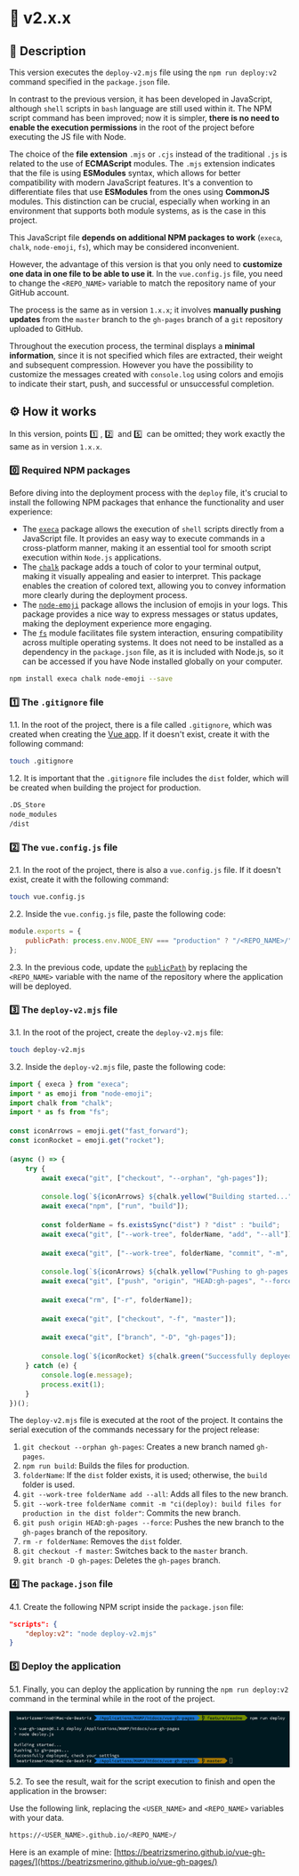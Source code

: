 # 🔖 v2.x.x

## 🎯 Description

This version executes the `deploy-v2.mjs` file using the `npm run deploy:v2` command specified in the `package.json` file.

In contrast to the previous version, it has been developed in JavaScript, although `shell` scripts in `bash` language are still used within it. The NPM script command has been improved; now it is simpler, **there is no need to enable the execution permissions** in the root of the project before executing the JS file with Node.

The choice of the **file extension** `.mjs` or `.cjs` instead of the traditional `.js` is related to the use of **ECMAScript** modules. The `.mjs` extension indicates that the file is using **ESModules** syntax, which allows for better compatibility with modern JavaScript features. It's a convention to differentiate files that use **ESModules** from the ones using **CommonJS** modules. This distinction can be crucial, especially when working in an environment that supports both module systems, as is the case in this project.

This JavaScript file **depends on additional NPM packages to work** (`execa`, `chalk`, `node-emoji`, `fs`), which may be considered inconvenient.

However, the advantage of this version is that you only need to **customize one data in one file to be able to use it**. In the `vue.config.js` file, you need to change the `<REPO_NAME>` variable to match the repository name of your GitHub account.

The process is the same as in version `1.x.x`; it involves **manually pushing updates** from the `master` branch to the `gh-pages` branch of a `git` repository uploaded to GitHub.

Throughout the execution process, the terminal displays a **minimal information**, since it is not specified which files are extracted, their weight and subsequent compression. However you have the possibility to customize the messages created with `console.log` using colors and emojis to indicate their start, push, and successful or unsuccessful completion.

## ⚙️ How it works

In this version, points 1️⃣&nbsp;, 2️⃣&nbsp; and 5️⃣&nbsp; can be omitted; they work exactly the same as in version `1.x.x`.

### 0️⃣ Required NPM packages

Before diving into the deployment process with the `deploy` file, it's crucial to install the following NPM packages that enhance the functionality and user experience:

- The [`execa`](https://www.npmjs.com/package/execa) package allows the execution of `shell` scripts directly from a JavaScript file. It provides an easy way to execute commands in a cross-platform manner, making it an essential tool for smooth script execution within `Node.js` applications.
- The [`chalk`](https://www.npmjs.com/package/chalk) package adds a touch of color to your terminal output, making it visually appealing and easier to interpret. This package enables the creation of colored text, allowing you to convey information more clearly during the deployment process.
- The [`node-emoji`](https://www.npmjs.com/package/node-emoji) package allows the inclusion of emojis in your logs. This package provides a nice way to express messages or status updates, making the deployment experience more engaging.
- The [`fs`](https://nodejs.org/api/fs.html) module facilitates file system interaction, ensuring compatibility across multiple operating systems. It does not need to be installed as a dependency in the `package.json` file, as it is included with Node.js, so it can be accessed if you have Node installed globally on your computer.

```bash
npm install execa chalk node-emoji --save
```

### 1️⃣ The `.gitignore` file

1.1. In the root of the project, there is a file called `.gitignore`, which was created when creating the [Vue app](https://cli.vuejs.org/guide/creating-a-project.html). If it doesn't exist, create it with the following command:

```bash
touch .gitignore
```

1.2. It is important that the `.gitignore` file includes the `dist` folder, which will be created when building the project for production.

```bash
.DS_Store
node_modules
/dist
```

### 2️⃣ The `vue.config.js` file

2.1. In the root of the project, there is also a `vue.config.js` file. If it doesn't exist, create it with the following command:

```bash
touch vue.config.js
```

2.2. Inside the `vue.config.js` file, paste the following code:

```javascript
module.exports = {
	publicPath: process.env.NODE_ENV === "production" ? "/<REPO_NAME>/" : "/"
};
```

2.3. In the previous code, update the [`publicPath`](https://cli.vuejs.org/config/#publicpath) by replacing the `<REPO_NAME>` variable with the name of the repository where the application will be deployed.

### 3️⃣ The `deploy-v2.mjs` file

3.1. In the root of the project, create the `deploy-v2.mjs` file:

```bash
touch deploy-v2.mjs
```

3.2. Inside the `deploy-v2.mjs` file, paste the following code:

```javascript
import { execa } from "execa";
import * as emoji from "node-emoji";
import chalk from "chalk";
import * as fs from "fs";

const iconArrows = emoji.get("fast_forward");
const iconRocket = emoji.get("rocket");

(async () => {
	try {
		await execa("git", ["checkout", "--orphan", "gh-pages"]);

		console.log(`${iconArrows} ${chalk.yellow("Building started...")}`);
		await execa("npm", ["run", "build"]);

		const folderName = fs.existsSync("dist") ? "dist" : "build";
		await execa("git", ["--work-tree", folderName, "add", "--all"]);

		await execa("git", ["--work-tree", folderName, "commit", "-m", "ci(deploy): build files for production in the dist folder"]);

		console.log(`${iconArrows} ${chalk.yellow("Pushing to gh-pages...")}`);
		await execa("git", ["push", "origin", "HEAD:gh-pages", "--force"]);

		await execa("rm", ["-r", folderName]);

		await execa("git", ["checkout", "-f", "master"]);

		await execa("git", ["branch", "-D", "gh-pages"]);

		console.log(`${iconRocket} ${chalk.green("Successfully deployed")}`);
	} catch (e) {
		console.log(e.message);
		process.exit(1);
	}
})();
```

The `deploy-v2.mjs` file is executed at the root of the project. It contains the serial execution of the commands necessary for the project release:

1. `git checkout --orphan gh-pages`: Creates a new branch named `gh-pages`.
2. `npm run build`: Builds the files for production.
3. `folderName`: If the `dist` folder exists, it is used; otherwise, the `build` folder is used.
4. `git --work-tree folderName add --all`: Adds all files to the new branch.
5. `git --work-tree folderName commit -m "ci(deploy): build files for production in the dist folder"`: Commits the new branch.
6. `git push origin HEAD:gh-pages --force`: Pushes the new branch to the `gh-pages` branch of the repository.
7. `rm -r folderName`: Removes the `dist` folder.
8. `git checkout -f master`: Switches back to the `master` branch.
9. `git branch -D gh-pages`: Deletes the `gh-pages` branch.

### 4️⃣ The `package.json` file

4.1. Create the following NPM script inside the `package.json` file:

```json
"scripts": {
	"deploy:v2": "node deploy-v2.mjs"
}
```

### 5️⃣ Deploy the application

5.1. Finally, you can deploy the application by running the `npm run deploy:v2` command in the terminal while in the root of the project.

![Info of Vue deployment in the terminal](./README/images/deploy-v2.jpg)

5.2. To see the result, wait for the script execution to finish and open the application in the browser:

Use the following link, replacing the `<USER_NAME>` and `<REPO_NAME>` variables with your data.

```bash
https://<USER_NAME>.github.io/<REPO_NAME>/
```

Here is an example of mine: [https://beatrizsmerino.github.io/vue-gh-pages/](https://beatrizsmerino.github.io/vue-gh-pages/)
